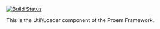 [![Build Status](https://secure.travis-ci.org/proem/proem.png)](http://travis-ci.org/proem/proem)

This is the Util\Loader component of the Proem Framework.
